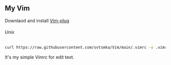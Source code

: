 ## My Vim


Downlaod and install [Vim-plug](https://github.com/junegunn/vim-plug) 

###### Unix

```sh
curl https://raw.githubusercontent.com/svtsmka/Vim/main/.vimrc -o .vimrc
```

It's my simple Vimrc for edit text.
